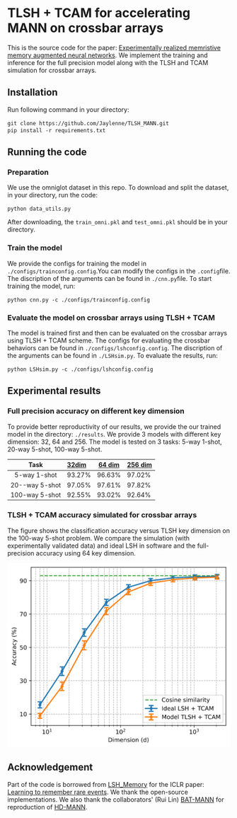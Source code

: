 # TLSH + TCAM for accelerating MANN on crossbar arrays

This is the source code for the paper: [Experimentally realized memristive memory augmented neural networks](https://arxiv.org/abs/2204.07429). We implement the training and inference for the full precision model along with the TLSH and TCAM simulation for crossbar arrays. 

## Installation

Run following command in your directory:

```shell
git clone https://github.com/Jaylenne/TLSH_MANN.git
pip install -r requirements.txt
```

## Running the code

### Preparation

We use the omniglot dataset in this repo. To download and split the dataset, in your directory, run the code:

```shell
python data_utils.py
```

After downloading, the `train_omni.pkl` and `test_omni.pkl` should be in your directory.

### Train the model

We provide the configs for training the model in `./configs/trainconfig.config`.You can modify the configs in the `.config`file. The discription of the arguments can be found in `./cnn.py`file. To start training the model, run:

```shell
python cnn.py -c ./configs/trainconfig.config
```

### Evaluate the model on crossbar arrays using TLSH + TCAM 

The model is trained first and then can be evaluated on the crossbar arrays using TLSH + TCAM scheme. The configs for evaluating the crossbar behaviors can be found in `./configs/lshconfig.config`. The discription of the arguments can be found in `./LSHsim.py`. To evaluate the results, run:

```shell
python LSHsim.py -c ./configs/lshconfig.config
```

## Experimental results

### Full precision accuracy on different key dimension

To provide better reproductivity of our results, we provide the our trained model in the directory: `./results`. We provide 3 models with different key dimension: 32, 64 and 256. The model is tested on 3 tasks: 5-way 1-shot, 20-way 5-shot, 100-way 5-shot.

|      Task      | [32dim](./results/model/32dim/model_best.pth.tar) | [64 dim](./results/model/64dim/model_best.pth.tar) | [256 dim](./results/model/256dim/model_best.pth.tar) |
| :------------: | :------------------------------------------------ | -------------------------------------------------- | ---------------------------------------------------- |
|  5-way 1-shot  | 93.27%                                            | 96.63%                                             | 97.02%                                               |
| 20--way 5-shot | 97.05%                                            | 97.61%                                             | 97.82%                                               |
| 100-way 5-shot | 92.55%                                            | 93.02%                                             | 92.64%                                               |

### TLSH + TCAM accuracy simulated for crossbar arrays

The figure shows the classification accuracy versus TLSH key dimension on the 100-way 5-shot problem. We compare the simulation (with experimentally validated data) and ideal LSH in software and the full-precision accuracy using 64 key dimension.

![](./results/figure/LSHomni_64keydim_cos_lsh_xbar.svg)

## Acknowledgement

Part of the code is borrowed from [LSH_Memory](https://github.com/RUSH-LAB/LSH_Memory) for the ICLR paper: [Learning to remember rare events](https://arxiv.org/abs/1703.03129). We thank the open-source implementations. We also thank the collaborators' (Rui Lin) [BAT-MANN](https://github.com/RuiLin0212/BATMANN) for reproduction of [HD-MANN](https://www.nature.com/articles/s41467-021-22364-0).

